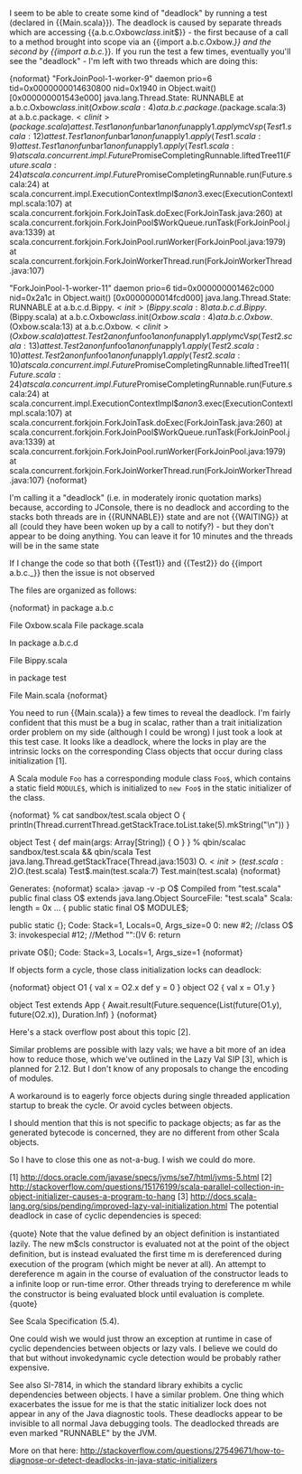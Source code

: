 I seem to be able to create some kind of "deadlock" by running a test (declared in {{Main.scala}}). The deadlock is caused by separate threads which are accessing {{a.b.c.Oxbow$class.$init$}} - the first because of a call to a method brought into scope via an {{import a.b.c.Oxbow._}} and the second by {{import a.b.c._}}. If you run the test a few times, eventually you'll see the "deadlock" - I'm left with two threads which are doing this:

{noformat}
"ForkJoinPool-1-worker-9" daemon prio=6 tid=0x0000000014630800 nid=0x1940 in Object.wait() [0x000000001543e000]
   java.lang.Thread.State: RUNNABLE
                at a.b.c.Oxbow$class.$init$(Oxbow.scala:4)
                at a.b.c.package$.<init>(package.scala:3)
                at a.b.c.package$.<clinit>(package.scala)
                at test.Test1$$anonfun$bar$1$$anonfun$apply$1.apply$mcV$sp(Test1.scala:12)
                at test.Test1$$anonfun$bar$1$$anonfun$apply$1.apply(Test1.scala:9)
                at test.Test1$$anonfun$bar$1$$anonfun$apply$1.apply(Test1.scala:9)
                at scala.concurrent.impl.Future$PromiseCompletingRunnable.liftedTree1$1(Future.scala:24)
                at scala.concurrent.impl.Future$PromiseCompletingRunnable.run(Future.scala:24)
                at scala.concurrent.impl.ExecutionContextImpl$$anon$3.exec(ExecutionContextImpl.scala:107)
                at scala.concurrent.forkjoin.ForkJoinTask.doExec(ForkJoinTask.java:260)
                at scala.concurrent.forkjoin.ForkJoinPool$WorkQueue.runTask(ForkJoinPool.java:1339)
                at scala.concurrent.forkjoin.ForkJoinPool.runWorker(ForkJoinPool.java:1979)
                at scala.concurrent.forkjoin.ForkJoinWorkerThread.run(ForkJoinWorkerThread.java:107)


"ForkJoinPool-1-worker-11" daemon prio=6 tid=0x000000001462c000 nid=0x2a1c in Object.wait() [0x0000000014fcd000]
   java.lang.Thread.State: RUNNABLE
                at a.b.c.d.Bippy$.<init>(Bippy.scala:8)
                at a.b.c.d.Bippy$.<clinit>(Bippy.scala)
                at a.b.c.Oxbow$class.$init$(Oxbow.scala:4)
                at a.b.c.Oxbow$.<init>(Oxbow.scala:13)
                at a.b.c.Oxbow$.<clinit>(Oxbow.scala)
                at test.Test2$$anonfun$foo$1$$anonfun$apply$1.apply$mcV$sp(Test2.scala:13)
                at test.Test2$$anonfun$foo$1$$anonfun$apply$1.apply(Test2.scala:10)
                at test.Test2$$anonfun$foo$1$$anonfun$apply$1.apply(Test2.scala:10)
                at scala.concurrent.impl.Future$PromiseCompletingRunnable.liftedTree1$1(Future.scala:24)
                at scala.concurrent.impl.Future$PromiseCompletingRunnable.run(Future.scala:24)
                at scala.concurrent.impl.ExecutionContextImpl$$anon$3.exec(ExecutionContextImpl.scala:107)
                at scala.concurrent.forkjoin.ForkJoinTask.doExec(ForkJoinTask.java:260)
                at scala.concurrent.forkjoin.ForkJoinPool$WorkQueue.runTask(ForkJoinPool.java:1339)
                at scala.concurrent.forkjoin.ForkJoinPool.runWorker(ForkJoinPool.java:1979)
                at scala.concurrent.forkjoin.ForkJoinWorkerThread.run(ForkJoinWorkerThread.java:107)
{noformat}

I'm calling it a "deadlock" (i.e. in moderately ironic quotation marks) because, according to JConsole, there is no deadlock and according to the stacks both threads are in {{RUNNABLE}} state and are not {{WAITING}} at all (could they have been woken up by a call to notify?) - but they don't appear to be doing anything. You can leave it for 10 minutes and the threads will be in the same state

If I change the code so that both {{Test1}} and {{Test2}} do {{import a.b.c._}} then the issue is not observed


The files are organized as follows:

{noformat}
in package a.b.c

  File Oxbow.scala
  File package.scala

In package a.b.c.d

  File Bippy.scala

in package test

  File Main.scala
{noformat}

You need to run {{Main.scala}} a few times to reveal the deadlock. I'm fairly confident that this must be a bug in scalac, rather than a trait initialization order problem on my side (although I could be wrong)
I just took a look at this test case. It looks like a deadlock, where the locks in play are the intrinsic locks on the corresponding Class objects that occur during class initialization [1].

A Scala module `Foo` has a corresponding module class `Foo$`, which contains a static field `MODULE$`, which is initialized to `new Foo$` in the static initializer of the class.

{noformat}
% cat sandbox/test.scala
object O {
  println(Thread.currentThread.getStackTrace.toList.take(5).mkString("\n"))
}

object Test {
  def main(args: Array[String]) {
    O
  }
}
% qbin/scalac sandbox/test.scala && qbin/scala Test
java.lang.Thread.getStackTrace(Thread.java:1503)
O$.<init>(test.scala:2)
O$.<clinit>(test.scala)
Test$.main(test.scala:7)
Test.main(test.scala) 
{noformat}

Generates:
{noformat}
scala> :javap -v -p O$
Compiled from "test.scala"
public final class O$ extends java.lang.Object
  SourceFile: "test.scala"
  Scala: length = 0x
...
{
public static final O$ MODULE$;

public static {};
  Code:
   Stack=1, Locals=0, Args_size=0
   0:	new	#2; //class O$
   3:	invokespecial	#12; //Method "<init>":()V
   6:	return

private O$();
  Code:
   Stack=3, Locals=1, Args_size=1
{noformat}

If objects form a cycle, those class initialization locks can deadlock:

{noformat}
object O1 {
  val x = O2.x
  def y = 0
}
object O2 {
  val x = O1.y
}

object Test extends App {
  Await.result(Future.sequence(List(future(O1.y), future(O2.x)), Duration.Inf)
}
{noformat}

Here's a stack overflow post about this topic [2].

Similar problems are possible with lazy vals; we have a bit more of an idea how to reduce those, which we've outlined in the Lazy Val SIP [3], which is planned for 2.12. But I don't know of any proposals to change the encoding of modules.

A workaround is to eagerly force objects during single threaded application startup to break the cycle. Or avoid cycles between objects.

I should mention that this is not specific to package objects; as far as the generated bytecode is concerned, they are no different from other Scala objects.

So I have to close this one as not-a-bug. I wish we could do more.

[1] http://docs.oracle.com/javase/specs/jvms/se7/html/jvms-5.html
[2] http://stackoverflow.com/questions/15176199/scala-parallel-collection-in-object-initializer-causes-a-program-to-hang
[3] http://docs.scala-lang.org/sips/pending/improved-lazy-val-initialization.html
The potential deadlock in case of cyclic dependencies is speced:

{quote}
Note that the value deﬁned by an object deﬁnition is instantiated lazily. The
new m$cls constructor is evaluated not at the point of the object deﬁnition, but is
instead evaluated the ﬁrst time m is dereferenced during execution of the program
(which might be never at all). An attempt to dereference m again in the course
of evaluation of the constructor leads to a inﬁnite loop or run-time error. Other
threads trying to dereference m while the constructor is being evaluated block until
evaluation is complete.
{quote}

See Scala Specification (5.4).

One could wish we would just throw an exception at runtime in case of cyclic dependencies between objects or lazy vals. I believe we could do that but without invokedynamic cycle detection would be probably rather expensive.

See also SI-7814, in which the standard library exhibits a cyclic dependencies between objects.
I have a similar problem. One thing which exacerbates the issue for me is that the static initializer lock does not appear in any of the Java diagnostic tools.
These deadlocks appear to be invisible to all normal Java debugging tools.
The deadlocked threads are even marked "RUNNABLE" by the JVM.

More on that here: http://stackoverflow.com/questions/27549671/how-to-diagnose-or-detect-deadlocks-in-java-static-initializers

